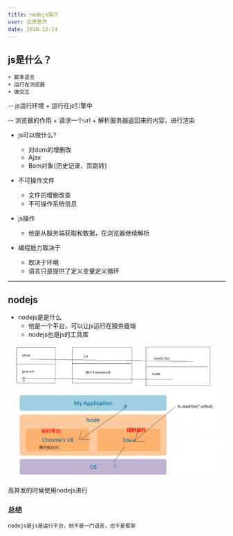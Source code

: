 ```yaml
---
title: nodejs简介
user: 见贤思齐
date: 2018-12-14
---
```

## js是什么？
	+ 脚本语言
	+ 运行在浏览器
	+ 做交互

-- js运行环境
	 + 运行在js引擎中
	 
-- 浏览器的作用
	+ 请求一个url 
	+ 解析服务器返回来的内容，进行渲染 

- js可以做什么?
	+ 对dom的增删改
	+ Ajax
	+ Bom对象{历史记录，页跳转}

- 不可操作文件
	+ 文件的增删改查
	+ 不可操作系统信息

- js操作
    + 他是从服务端获取和数据，在浏览器继续解析
  
- 编程能力取决于
	+ 取决于环境
	+ 语言只是提供了定义变量定义循环

-------------------

## nodejs

- nodejs是是什么
	+ 他是一个平台，可以让js运行在服务器端
	+ nodejs也是js的工具库

![enter description here](./images/1544756738312.png)
![enter description here](./images/1544757138206.png)

高并发的时候使用nodejs进行

### 总结
	nodejs是js是运行平台，他不是一门语言，也不是框架
	
	